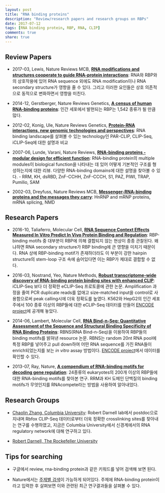 ```yaml
---
layout: post
title: "RNA binding proteins"
description: "Review/research papers and research groups on RBPs"
date: 2017-07-12
tags: [RNA binding protein, RBP, RNA, CLIP]
comments: true
share: true
---
```



## Review Papers

* 2017-03, Lewis, Nature Reviews MCB, [**RNA modifications and structures cooperate to guide RNA-protein interactions**](https://www.nature.com/nrm/journal/v18/n3/full/nrm.2016.163.html): RNA와 RBP와의 상호작용에 있어 RNA sequence 외에도 RNA modification이나 RNA secondary structure가 영향을 줄 수 있다. 그리고 이러한 요인들은 상호 의존적으로 동적으로 변화하면서 영향을 미친다.

* 2014-12, Gerstberger, Nature Reviews Genetics, [**A census of human RNA-binding proteins**](https://www.nature.com/nrg/journal/v15/n12/abs/nrg3813.html): 인간 세포에서 발현되는 RBP는 1,542 종류가 될 만큼 많다.

* 2012-02, Konig, Ule, Nature Reviews Genetics, [**Protein-RNA interactions, new genomic technologies and perspectives**](https://www.nature.com/nrg/journal/v13/n2/full/nrg3141.html): RNA binding landscape를 살펴볼 수 있는 technology인 PAR-CLIP, CLIP-Seq, iCLIP-Seq에 대한 설명과 비교

* 2007-06, Lunde, Varani, Nature Reviews, [**RNA-binding proteins - modular design for efficient function**](http://www.nature.com/nrm/journal/v8/n6/abs/nrm2178.html): RNA-binding protein의 multiple modules이 biological function을 나타내는 데 있어 어떻게 기본적인 구조를 형성하는지에 대한 리뷰. 다양한 RNA-binding domains에 대한 설명을 찾아볼 수 있다. - RRM, KH, dsRBD, ZnF-CCHH, ZnF-CCCH, S1, PAZ, PIWI, TRAP, Pumilio, SAM

* 2002-03, Dreyfuss, Nature Reviews MCB, [**Messenger-RNA-binding proteins and the messages they carry**](http://www.nature.com/nrm/journal/v3/n3/full/nrm760.html): HnRNP and mRNP proteins, mRNA splicing, NMD


## Research Papers

* 2016-10, Taliaferro, Molecular Cell, [**RNA Sequence Context Effects Measured In Vitro Predict In Vivo Protein Binding and Regulation**](https://doi.org/10.1016/j.molcel.2016.08.035): RBP-binding motifs 중 대부분이 RBP에 의해 결합되지 않는 현상이 종종 관찰된다. 왜냐하면 RNA secondary structure가 RBP binding에 큰 영향을 미치기 때문이다. RNA 상에 RBP-binding motif가 존재하더라도 이 부분이 강한 hairpin structure의 stem-loop 구조 속에 숨어있다면 이는 RBP가 제대로 결합할 수 없다.

* 2016-03, Nostrand, Yeo, Nature Methods, [**Robust transcriptome-wide discovery of RNA-binding protein binding sites with enhanced CLIP**](http://www.nature.com/nmeth/journal/v13/n6/full/nmeth.3810.html): iCLIP-Seq 보다 더 정확한 eCLIP-Seq 프로토콜에 관한 논문. Amplification 과정을 줄여 PCR duplicate reads를 없애고 size-matched input을 control로 사용함으로써 peak calling시에 더욱 정확도를 높였다. K562와 HepG2의 인간 세포주에서 100 종류 이상의 RBP들에 대한 eCLIP-Seq 데이터를 만들어 [ENCODE project](https://www.encodeproject.org/matrix/?type=Experiment&assay_title=eCLIP&biosample_type=immortalized+cell+line)에 공개해 놓았다.

* 2014-06, Lambert, Molecular Cell, [**RNA Bind-n-Seq: Quantitative Assessment of the Sequence and Structural Binding Specificity of RNA Binding Proteins**](http://www.cell.com/molecular-cell/fulltext/S1097-2765(14)00327-X): RBNS(RNA Bind-n-Seq)을 이용하여 RBP들의 binding motifs를 밝혀낸 resource 논문. RBNS는 random 20nt RNA pool에 특정 RBP를 넣어주고 pull down하여 어떤 RNA sequence를 가진 RNA들이 enrich되었는지를 보는 *in vitro* assay 방법이다. [ENCODE project](https://www.encodeproject.org/search/?type=Experiment&assay_title=RNA+Bind-n-Seq&limit=all)에서 데이터를 확인할 수 있다.

* 2013-07, Ray, Nature, [**A compendium of RNA-binding motifs for decoding gene regulation**](https://www.nature.com/nature/journal/v499/n7457/full/nature12311.html): 24종류의 eukaryotes의 200개 이상의 RBP들에 대한 RNA-binding motifs를 찾아본 연구. RRM과 KH 도메인 단백질의 binding motifs가 무엇인지를 RNAcompete라는 방법을 사용하여 알아내었다.

Research Groups
-----

* [Chaolin Zhang, Columbia University](https://zhanglab.c2b2.columbia.edu): Robert Darnell lab에서 postdoc으로 지내며 Rbfox CLIP-Seq 데이터로부터 더욱 정확한 crosslinking sites를 찾아내는 연구를 수행하였고, 지금은 Columbia University에서 신경계에서의 RNA regulatory network에 대해 연구하고 있다. 

* [Robert Darnell, The Rockefeller University](http://lab.rockefeller.edu/darnell/)


Tips for searching
-----

* 구글에서 review, rna-binding protein과 같은 키워드를 넣어 검색해 보면 된다.

* Nature에서는 [주제별 검색](https://www.nature.com/subjects)이 가능하게 되어있다. 주제에 RNA-binding protein이라고 입력한 후 살펴보면 이와 관련된 최근 연구결과들을 살펴볼 수 있다.
